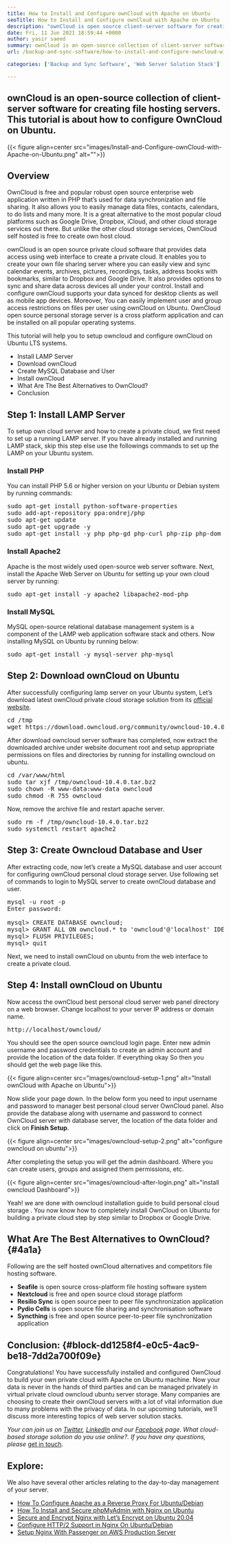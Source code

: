 ```yaml
---
title: How to Install and Configure ownCloud with Apache on Ubuntu
seoTitle: How to Install and Configure ownCloud with Apache on Ubuntu
description: "ownCloud is open source client-server software for creating file hosting services. In this tutorial, we'll learn how to install and configure ownCloud on Ubuntu"
date: Fri, 11 Jun 2021 18:59:44 +0000
author: yasir saeed
summary: ownCloud is an open-source collection of client-server software for creating file hosting servers. This tutorial is about how to configure OwnCloud on Ubuntu.
url: /backup-and-sync-software/how-to-install-and-configure-owncloud-with-apache-on-ubuntu/

categories: ['Backup and Sync Software', 'Web Server Solution Stack']

---
```

## ownCloud is an open-source collection of client-server software for creating file hosting servers. This tutorial is about how to configure OwnCloud on Ubuntu.

{{< figure align=center src="images/Install-and-Configure-ownCloud-with-Apache-on-Ubuntu.png" alt="">}}  

## **Overview**

OwnCloud is free and popular robust open source enterprise web application written in PHP that’s used for data synchronization and file sharing. It also allows you to easily manage data files, contacts, calendars, to do lists and many more. It is a great alternative to the most popular cloud platforms such as Google Drive, Dropbox, iCloud, and other cloud storage services out there. But unlike the other cloud storage services, OwnCloud self hosted is free to create own host cloud.

ownCloud is an open source private cloud software that provides data access using web interface to create a private cloud. It enables you to create your own file sharing server where you can easily view and sync calendar events, archives, pictures, recordings, tasks, address books with bookmarks, similar to Dropbox and Google Drive. It also provides options to sync and share data across devices all under your control. Install and configure ownCloud supports your data synced for desktop clients as well as mobile app devices. Moreover, You can easily implement user and group access restrictions on files per user using ownCloud on Ubuntu. OwnCloud open source personal storage server is a cross platform application and can be installed on all popular operating systems.

This tutorial will help you to setup owncloud and configure ownCloud on Ubuntu LTS systems.

  * Install LAMP Server
  * Download ownCloud
  * Create MySQL Database and User
  * Install ownCloud
  * What Are The Best Alternatives to OwnCloud?
  * Conclusion

## Step 1: Install LAMP Server

To setup own cloud server and how to create a private cloud, we first need to set up a running LAMP server. If you have already installed and running LAMP stack, skip this step else use the followings commands to set up the LAMP on your Ubuntu system.

### Install PHP

You can install PHP 5.6 or higher version on your Ubuntu or Debian system by running commands:

<pre class="wp-block-preformatted">sudo apt-get install python-software-properties
sudo add-apt-repository ppa:ondrej/php
sudo apt-get update
sudo apt-get upgrade -y
sudo apt-get install -y php php-gd php-curl php-zip php-dom php-xml php-simplexml php-mbstring
</pre>

### Install Apache2

Apache is the most widely used open-source web server software. Next, install the Apache Web Server on Ubuntu for setting up your own cloud server by running:

<pre class="wp-block-preformatted">sudo apt-get install -y apache2 libapache2-mod-php
</pre>

### Install MySQL

MySQL open-source relational database management system is a component of the LAMP web application software stack and others. Now installing MySQL on Ubuntu by running below:

<pre class="wp-block-preformatted">sudo apt-get install -y mysql-server php-mysql
</pre>

## Step 2: Download ownCloud on Ubuntu

After successfully configuring lamp server on your Ubuntu system, Let’s download latest ownCloud private cloud storage solution from its [official website][1].

<pre class="wp-block-preformatted">cd /tmp
wget https://download.owncloud.org/community/owncloud-10.4.0.tar.bz2
</pre>

After download owncloud server software has completed, now extract the downloaded archive under website document root and setup appropriate permissions on files and directories by running for installing owncloud on ubuntu.

<pre class="wp-block-preformatted">cd /var/www/html
sudo tar xjf /tmp/owncloud-10.4.0.tar.bz2
sudo chown -R www-data:www-data owncloud
sudo chmod -R 755 owncloud
</pre>

Now, remove the archive file and restart apache server.

<pre class="wp-block-preformatted">sudo rm -f /tmp/owncloud-10.4.0.tar.bz2
sudo systemctl restart apache2</pre>

## Step 3: Create Owncloud Database and User

After extracting code, now let’s create a MySQL database and user account for configuring ownCloud personal cloud storage server. Use following set of commands to login to MySQL server to create ownCloud database and user.

<pre class="wp-block-preformatted">mysql -u root -p
Enter password:

mysql> CREATE DATABASE owncloud;
mysql> GRANT ALL ON owncloud.* to 'owncloud'@'localhost' IDENTIFIED BY '_password_';
mysql> FLUSH PRIVILEGES;
mysql> quit
</pre>

Next, we need to install ownCloud on ubuntu from the web interface to create a private cloud.

## Step 4: Install ownCloud on Ubuntu

Now access the ownCloud best personal cloud server web panel directory on a web browser. Change localhost to your server IP address or domain name.

<pre class="wp-block-preformatted">http://localhost/owncloud/
</pre>

You should see the open source owncloud login page. Enter new admin username and password credentials to create an admin account and provide the location of the data folder. If everything okay So then you should get the web page like this.

<div class="wp-block-image">
  {{< figure align=center src="images/owncloud-setup-1.png" alt="Install ownCloud with Apache on Ubuntu">}}
</div>

Now slide your page down. In the below form you need to input username and password to manager best personal cloud server OwnCloud panel. Also provide the database along with username and password to connect OwnCloud server with database server, the location of the data folder and click on **Finish Setup**.

<div class="wp-block-image">
  {{< figure align=center src="images/owncloud-setup-2.png" alt="configure owncloud on ubuntu">}}
</div>

After completing the setup you will get the admin dashboard. Where you can create users, groups and assigned them permissions, etc.

<div class="wp-block-image">
  {{< figure align=center src="images/owncloud-after-login.png" alt="install owncloud Dashboard">}}
</div>

Yeah! we are done with owncloud installation guide to build personal cloud storage . You now know how to completely install OwnCloud on Ubuntu for building a private cloud step by step similar to Dropbox or Google Drive.

## **What Are The Best Alternatives to OwnCloud?** {#4a1a}

Following are the self hosted ownCloud alternatives and competitors file hosting software.

  * **Seafile** is open source cross-platform file hosting software system
  * **Nextcloud** is free and open source cloud storage platform
  * **Resilio Sync** is open source peer to peer file synchronization application
  * **Pydio Cells** is open source file sharing and synchronisation software
  * **Syncthing** is free and open source peer-to-peer file synchronization application

## **Conclusion:** {#block-dd1258f4-e0c5-4ac9-be18-7dd2a700f09e}

Congratulations! You have successfully installed and configured OwnCloud to build your own private cloud with Apache on Ubuntu machine. Now your data is never in the hands of third parties and can be managed privately in virtual private cloud owncloud ubuntu server storage. Many companies are choosing to create their ownCloud servers with a lot of vital information due to many problems with the privacy of data. In our upcoming tutorials, we’ll discuss more interesting topics of web server solution stacks.

_Your can join us on [Twitter][2], [LinkedIn][3] and our [Facebook][4] page. What cloud-based storage solution do you use online?. If you have any questions, please_ [get in touch][5].

## Explore:

We also have several other articles relating to the day-to-day management of your server.

  * [How To Configure Apache as a Reverse Proxy For Ubuntu/Debian][6]
  * [How To Install and Secure phpMyAdmin with Nginx on Ubuntu][7]
  * [Secure and Encrypt Nginx with Let’s Encrypt on Ubuntu 20.04][8]
  * [Configure HTTP/2 Support in Nginx On Ubuntu/Debian][9]
  * [Setup Nginx With Passenger on AWS Production Server][10]

 [1]: https://owncloud.org/install/
 [2]: https://twitter.com/containerize_co
 [3]: https://www.linkedin.com/company/containerize/
 [4]: http://facebook.com/containerize
 [5]: mailto:yasir.saeed@aspose.com
 [6]: https://blog.containerize.com/web-server-solution-stack/how-to-configure-apache-as-a-reverse-proxy-for-ubuntudebian/

 [7]: https://blog.containerize.com/web-server-solution-stack/how-to-install-and-secure-phpmyadmin-with-nginx-on-ubuntu/

 [8]: https://blog.containerize.com/web-server-solution-stack/how-to-secure-nginx-with-letsencrypt-on-ubuntu-20-04/
 [9]: https://blog.containerize.com/web-server-solution-stack/how-to-configure-http2-support-in-nginx-on-ubuntudebian/

 [10]: https://blog.containerize.com/web-server-solution-stack/how-to-setup-nginx-with-passenger-on-aws-production-server/
